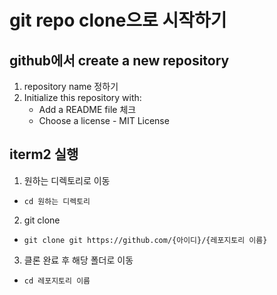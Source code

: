 # git repo clone으로 시작하기
## github에서 create a new repository
1.  repository name 정하기
2.  Initialize this repository with:
	- Add a README file 체크
	- Choose a license - MIT License
## iterm2 실행
1. 원하는 디렉토리로 이동 
- `cd 원하는 디렉토리`
2. git clone
- `git clone git https://github.com/{아이디}/{레포지토리 이름}`
3. 클론 완료 후 해당 폴더로 이동
- `cd 레포지토리 이름`
